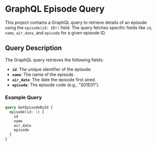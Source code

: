 # GraphQL Episode Query

This project contains a GraphQL query to retrieve details of an episode using the `episode(id: ID!)` field. The query fetches specific fields like `id`, `name`, `air_date`, and `episode` for a given episode ID.

## Query Description

The GraphQL query retrieves the following fields:
- **`id`**: The unique identifier of the episode.
- **`name`**: The name of the episode.
- **`air_date`**: The date the episode first aired.
- **`episode`**: The episode code (e.g., "S01E01").

### Example Query

```graphql
query GetEpisodeById {
  episode(id: 1) {
    id
    name
    air_date
    episode
  }
}
